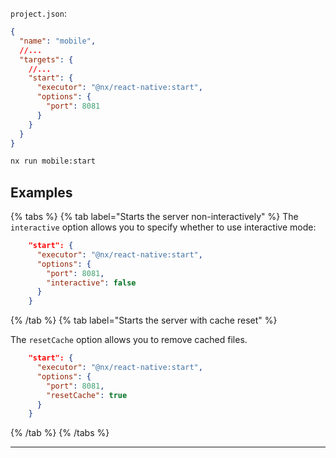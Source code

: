 `project.json`:

```json
{
  "name": "mobile",
  //...
  "targets": {
    //...
    "start": {
      "executor": "@nx/react-native:start",
      "options": {
        "port": 8081
      }
    }
  }
}
```

```bash
nx run mobile:start
```

## Examples

{% tabs %}
{% tab label="Starts the server non-interactively" %}
The `interactive` option allows you to specify whether to use interactive mode:

```json
    "start": {
      "executor": "@nx/react-native:start",
      "options": {
        "port": 8081,
        "interactive": false
      }
    }
```

{% /tab %}
{% tab label="Starts the server with cache reset" %}

The `resetCache` option allows you to remove cached files.

```json
    "start": {
      "executor": "@nx/react-native:start",
      "options": {
        "port": 8081,
        "resetCache": true
      }
    }
```

{% /tab %}
{% /tabs %}

---
